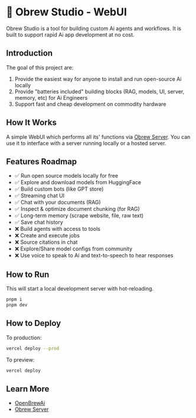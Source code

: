 # 🍺 Obrew Studio - WebUI

Obrew Studio is a tool for building custom Ai agents and workflows. It is built to support rapid Ai app development at no cost.

## Introduction

The goal of this project are:

1. Provide the easiest way for anyone to install and run open-source Ai locally
2. Provide "batteries included" building blocks (RAG, models, UI, server, memory, etc) for Ai Engineers
3. Support fast and cheap development on commodity hardware

## How It Works

A simple WebUI which performs all its' functions via [Obrew Server](https://github.com/dieharders/ai-text-server). You can use it to interface with a server running locally or a hosted server.

## Features Roadmap

- ✅ Run open source models locally for free
- ✅ Explore and download models from HuggingFace
- ✅ Build custom bots (like GPT store)
- ✅ Streaming chat UI
- ✅ Chat with your documents (RAG)
- ✅ Inspect & optimize document chunking (for RAG)
- ✅ Long-term memory (scrape website, file, raw text)
- ✅ Save chat history
- ❌ Build agents with access to tools
- ❌ Create and execute jobs
- ❌ Source citations in chat
- ❌ Explore/Share model configs from community
- ❌ Use voice to speak to Ai and text-to-speech to hear responses

## How to Run

This will start a local development server with hot-reloading.

```bash
pnpm i
pnpm dev
```

## How to Deploy

To production:

```bash
vercel deploy --prod
```

To preview:

```bash
vercel deploy
```

<!-- ## Release versioning

### Patch

Increase the patch version by 1 (x.x.1 to x.x.2)

### Minor

Increase the minor version by 1 (x.1.x to x.2.x)

### Major

Increase the major version by 1 (1.x.x to 2.x.x)

-->

## Learn More

- [OpenBrewAi](https://openbrewai.com)
- [Obrew Server](https://github.com/dieharders/ai-text-server)
<!-- https://github.com/vercel-labs/ai-chatbot -->
